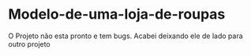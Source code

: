 # Modelo-de-uma-loja-de-roupas
O Projeto não esta pronto e tem bugs. Acabei deixando ele de lado para outro projeto 
